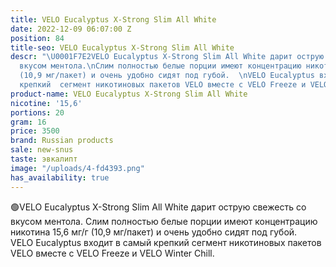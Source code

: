 ```yaml
---
title: VELO Eucalyptus X-Strong Slim All White
date: 2022-12-09 06:07:00 Z
position: 84
title-seo: VELO Eucalyptus X-Strong Slim All White
descr: "\U0001F7E2VELO Eucalyptus X-Strong Slim All White дарит острую свежесть со
  вкусом ментола.\nСлим полностью белые порции имеют концентрацию никотина 15,6 мг/г
  (10,9 мг/пакет) и очень удобно сидят под губой.  \nVELO Eucalyptus входит в самый
  крепкий  сегмент никотиновых пакетов VELO вместе с VELO Freeze и VELO Winter Chill."
product-name: VELO Eucalyptus X-Strong Slim All White
nicotine: '15,6'
portions: 20
gram: 16
price: 3500
brand: Russian products
sale: new-snus
taste: эвкалипт
image: "/uploads/4-fd4393.png"
has_availability: true
---
```


🟢VELO Eucalyptus X-Strong Slim All White дарит острую свежесть со вкусом ментола.
Слим полностью белые порции имеют концентрацию никотина 15,6 мг/г (10,9 мг/пакет) и очень удобно сидят под губой.  
VELO Eucalyptus входит в самый крепкий  сегмент никотиновых пакетов VELO вместе с VELO Freeze и VELO Winter Chill.